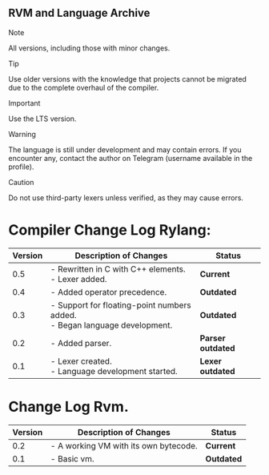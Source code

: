 ## RVM and Language Archive 

> [!NOTE]
> All versions, including those with minor changes.

> [!TIP]
> Use older versions with the knowledge that projects cannot be migrated due to the complete overhaul of the compiler.

> [!IMPORTANT]
> Use the LTS version.

> [!WARNING]
> The language is still under development and may contain errors. If you encounter any, contact the author on Telegram (username available in the profile).

> [!CAUTION]
> Do not use third-party lexers unless verified, as they may cause errors.

# Compiler Change Log Rylang:

| Version | Description of Changes | Status |
|---------|-------------------------|--------|
| 0.5     | - Rewritten in C with C++ elements. <br> - Lexer added. | **Current** |
| 0.4   | - Added operator precedence. | **Outdated** |
| 0.3   | - Support for floating-point numbers added. <br> - Began language development. | **Outdated** |
| 0.2    | - Added parser. | **Parser outdated** |
| 0.1    | - Lexer created. <br> - Language development started. | **Lexer outdated** |

# Change Log Rvm.

| Version | Description of Changes | Status |
|---------|-------------------------|--------|
| 0.2     | - A working VM with its own bytecode.| **Current** |
| 0.1   | - Basic vm. | **Outdated** |
